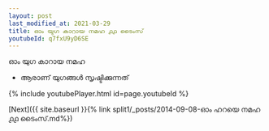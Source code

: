 ```yaml
---
layout: post
last_modified_at: 2021-03-29
title: ഓം യുഗ കാറായ നമഹ ൧൧ ടൈംസ്
youtubeId: q7fxU9yD6SE
---
```

 
 
 ഓം യുഗ കാറായ നമഹ 
 
 -  ആരാണ് യുഗങ്ങൾ സൃഷ്ടിക്കുന്നത് 
 
  
 
  
 
 
 
 
 
 


{% include youtubePlayer.html id=page.youtubeId %}
 
[Next]({{ site.baseurl }}{% link  split1/_posts/2014-09-08-ഓം ഹറയെ നമഹ ൧൧ ടൈംസ്.md%})
 
